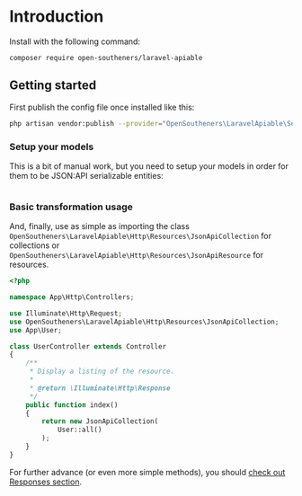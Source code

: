# Introduction

Install with the following command:

<CodeGroup>
  <CodeGroupItem title="COMPOSER">

```bash:no-line-numbers
composer require open-southeners/laravel-apiable
```

  </CodeGroupItem>
</CodeGroup>

## Getting started

First publish the config file once installed like this:

```sh
php artisan vendor:publish --provider="OpenSoutheners\LaravelApiable\ServiceProvider"
```

### Setup your models

This is a bit of manual work, but you need to setup your models in order for them to be JSON:API serializable entities:

```php

```

### Basic transformation usage

And, finally, use as simple as importing the class `OpenSoutheners\LaravelApiable\Http\Resources\JsonApiCollection` for collections or `OpenSoutheners\LaravelApiable\Http\Resources\JsonApiResource` for resources.

```php
<?php

namespace App\Http\Controllers;

use Illuminate\Http\Request;
use OpenSoutheners\LaravelApiable\Http\Resources\JsonApiCollection;
use App\User;

class UserController extends Controller
{
    /**
     * Display a listing of the resource.
     *
     * @return \Illuminate\Http\Response
     */
    public function index()
    {
        return new JsonApiCollection(
            User::all()
        );
    }
}
```

For further advance (or even more simple methods), you should [check out Responses section](responses.md).